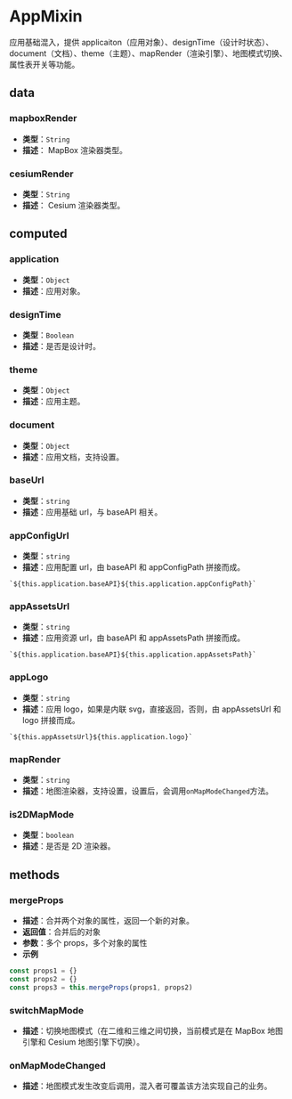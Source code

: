 # AppMixin

应用基础混入，提供 applicaiton（应用对象）、designTime（设计时状态）、document（文档）、theme（主题）、mapRender（渲染引擎）、地图模式切换、属性表开关等功能。

## data

### mapboxRender

- **类型**：`String`
- **描述**： MapBox 渲染器类型。

### cesiumRender

- **类型**：`String`
- **描述**： Cesium 渲染器类型。

## computed

### application

- **类型**：`Object`
- **描述**：应用对象。

### designTime

- **类型**：`Boolean`
- **描述**：是否是设计时。

### theme

- **类型**：`Object`
- **描述**：应用主题。

### document

- **类型**：`Object`
- **描述**：应用文档，支持设置。

### baseUrl

- **类型**：`string`
- **描述**：应用基础 url，与 baseAPI 相关。

### appConfigUrl

- **类型**：`string`
- **描述**：应用配置 url，由 baseAPI 和 appConfigPath 拼接而成。

```
`${this.application.baseAPI}${this.application.appConfigPath}`
```

### appAssetsUrl

- **类型**：`string`
- **描述**：应用资源 url，由 baseAPI 和 appAssetsPath 拼接而成。

```
`${this.application.baseAPI}${this.application.appAssetsPath}`
```

### appLogo

- **类型**：`string`
- **描述**：应用 logo，如果是内联 svg，直接返回，否则，由 appAssetsUrl 和 logo 拼接而成。

```
`${this.appAssetsUrl}${this.application.logo}`
```

### mapRender

- **类型**：`string`
- **描述**：地图渲染器，支持设置，设置后，会调用`onMapModeChanged`方法。

### is2DMapMode

- **类型**：`boolean`
- **描述**：是否是 2D 渲染器。

## methods

### mergeProps

- **描述**：合并两个对象的属性，返回一个新的对象。
- **返回值**：合并后的对象
- **参数**：多个 props，多个对象的属性
- **示例**

```js
const props1 = {}
const props2 = {}
const props3 = this.mergeProps(props1, props2)
```

### switchMapMode

- **描述**：切换地图模式（在二维和三维之间切换，当前模式是在 MapBox 地图引擎和 Cesium 地图引擎下切换）。

### onMapModeChanged

- **描述**：地图模式发生改变后调用，混入者可覆盖该方法实现自己的业务。
